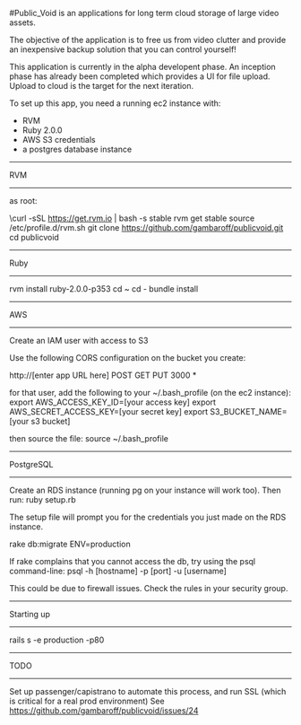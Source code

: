 #Public_Void is an applications for long term cloud storage of large video assets.  

The objective of the application is to free us from video clutter and provide an inexpensive backup solution that you can control yourself!

This application is currently in the alpha developent phase.  An inception phase has already been completed which provides a UI for file upload.  Upload to cloud is the target for the next iteration.

To set up this app, you need a running ec2 instance with:
* RVM
* Ruby 2.0.0
* AWS S3 credentials
* a postgres database instance

*****
 RVM
*****
as root:

\curl -sSL https://get.rvm.io | bash -s stable
rvm get stable
source /etc/profile.d/rvm.sh
git clone https://github.com/gambaroff/publicvoid.git
cd publicvoid


******
 Ruby
******
rvm install ruby-2.0.0-p353
cd ~
cd -
bundle install

*****
 AWS
*****

Create an IAM user with access to S3

Use the following CORS configuration on the bucket you create:

<CORSConfiguration xmlns="http://s3.amazonaws.com/doc/2006-03-01/">
    <CORSRule>
        <AllowedOrigin>http://[enter app URL here]</AllowedOrigin>
        <AllowedMethod>POST</AllowedMethod>
        <AllowedMethod>GET</AllowedMethod>
        <AllowedMethod>PUT</AllowedMethod>
        <MaxAgeSeconds>3000</MaxAgeSeconds>
        <AllowedHeader>*</AllowedHeader>
    </CORSRule>
</CORSConfiguration>

for that user, add the following to your ~/.bash_profile (on the ec2 instance):
export AWS_ACCESS_KEY_ID=[your access key]
export AWS_SECRET_ACCESS_KEY=[your secret key]
export S3_BUCKET_NAME=[your s3 bucket]

then source the file:
source ~/.bash_profile

************
 PostgreSQL
************

Create an RDS instance (running pg on your instance will work too). Then run:
ruby setup.rb

The setup file will prompt you for the credentials you just made on the RDS instance.

rake db:migrate ENV=production

If rake complains that you cannot access the db, try using the psql command-line:
psql -h [hostname] -p [port] -u [username]

This could be due to firewall issues.  Check the rules in your security group.

*************
 Starting up
*************

rails s -e production -p80

******
 TODO
******

Set up passenger/capistrano to automate this process, and run SSL (which is critical for a real prod environment) 
See https://github.com/gambaroff/publicvoid/issues/24